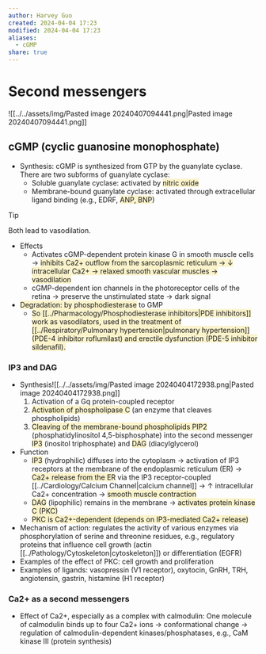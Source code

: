 ```yaml
---
author: Harvey Guo
created: 2024-04-04 17:23
modified: 2024-04-04 17:23
aliases:
  - cGMP
share: true
---
```

# Second messengers
![[../../assets/img/Pasted image 20240407094441.png|Pasted image 20240407094441.png]]
## cGMP (cyclic guanosine monophosphate)
- Synthesis: cGMP is synthesized from GTP by the guanylate cyclase. There are two subforms of guanylate cyclase:
	- Soluble guanylate cyclase: activated by <span style="background:rgba(240, 200, 0, 0.2)">nitric oxide</span>
	- Membrane-bound guanylate cyclase: activated through extracellular ligand binding (e.g., EDRF, <span style="background:rgba(240, 200, 0, 0.2)">ANP, BNP</span>)

>[!tip] 
>Both lead to vasodilation.
- Effects
	- Activates cGMP-dependent protein kinase G in smooth muscle cells → <span style="background:rgba(240, 200, 0, 0.2)">inhibits Ca2+ outflow from the sarcoplasmic reticulum → ↓ intracellular Ca2+ → relaxed smooth vascular muscles → vasodilation</span>
	- cGMP-dependent ion channels in the photoreceptor cells of the retina → preserve the unstimulated state → dark signal
- <span style="background:rgba(240, 200, 0, 0.2)">Degradation: by phosphodiesterase</span> to GMP
	- <span style="background:rgba(240, 200, 0, 0.2)">So [[../Pharmacology/Phosphodiesterase inhibitors|PDE inhibitors]] work as vasodilators, used in the treatment of [[../Respiratory/Pulmonary hypertension|pulmonary hypertension]] (PDE-4 inhibitor roflumilast) and erectile dysfunction (PDE-5 inhibitor sildenafil).</span>
### IP3 and DAG
- Synthesis![[../../assets/img/Pasted image 20240404172938.png|Pasted image 20240404172938.png]]
	1. Activation of a Gq protein-coupled receptor
	2. <span style="background:rgba(240, 200, 0, 0.2)">Activation of phospholipase C</span> (an enzyme that cleaves phospholipids) 
	3. <span style="background:rgba(240, 200, 0, 0.2)">Cleaving of the membrane-bound phospholipids PIP2</span> (phosphatidylinositol 4,5-bisphosphate) into the second messenger <span style="background:rgba(240, 200, 0, 0.2)">IP3</span> (inositol triphosphate) and <span style="background:rgba(240, 200, 0, 0.2)">DAG</span> (diacylglycerol)
- Function
	- <span style="background:rgba(240, 200, 0, 0.2)">IP3</span> (hydrophilic) diffuses into the cytoplasm → activation of IP3 receptors at the membrane of the endoplasmic reticulum (ER) → <span style="background:rgba(240, 200, 0, 0.2)">Ca2+ release from the ER</span> via the IP3 receptor-coupled [[../Cardiology/Calcium Channel|calcium channel]] → ↑ intracellular Ca2+ concentration → <span style="background:rgba(240, 200, 0, 0.2)">smooth muscle contraction</span>
	- <span style="background:rgba(240, 200, 0, 0.2)">DAG</span> (lipophilic) remains in the membrane → <span style="background:rgba(240, 200, 0, 0.2)">activates protein kinase C (PKC)</span> 
	- <span style="background:rgba(240, 200, 0, 0.2)">PKC is Ca2+-dependent (depends on IP3-mediated Ca2+ release)</span>
- Mechanism of action: regulates the activity of various enzymes via phosphorylation of serine and threonine residues, e.g., regulatory proteins that influence cell growth (actin [[../Pathology/Cytoskeleton|cytoskeleton]]) or differentiation (EGFR)
- Examples of the effect of PKC: cell growth and proliferation
- Examples of ligands: vasopressin (V1 receptor), oxytocin, GnRH, TRH, angiotensin, gastrin, histamine (H1 receptor)
### Ca2+ as a second messengers
- Effect of Ca2+, especially as a complex with calmodulin: One molecule of calmodulin binds up to four Ca2+ ions → conformational change → regulation of calmodulin-dependent kinases/phosphatases, e.g., CaM kinase III (protein synthesis)